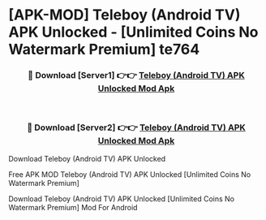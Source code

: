 # [APK-MOD] Teleboy (Android TV) APK Unlocked - [Unlimited Coins No Watermark Premium] te764



<div align="center">
<h3>🔴 Download [Server1] 👉👉 <a href="https://momento.my/?title=Teleboy_(Android_TV)_APK_Unlocked">Teleboy (Android TV) APK Unlocked Mod Apk</a></h3><br>

<h3>🔴 Download [Server2] 👉👉 <a href="https://momento.my/?title=Teleboy_(Android_TV)_APK_Unlocked">Teleboy (Android TV) APK Unlocked Mod Apk</a></h3>
</div>



Download Teleboy (Android TV) APK Unlocked 

Free APK MOD Teleboy (Android TV) APK Unlocked [Unlimited Coins No Watermark Premium]

Download Teleboy (Android TV) APK Unlocked [Unlimited Coins No Watermark Premium] Mod For Android
